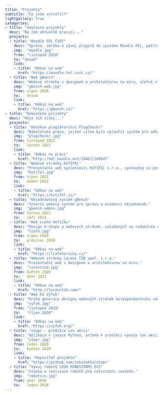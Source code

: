 ```yaml
---
title: "Projekty"
subtitle: "Co jsem vytvořil?"
lightgallery: true
categories:
- title: "Současné projekty"
  desc: "Na čem aktuálně pracuji..."
  projects:
  - title: "Moodle FEL ČVUT"
    desc: "Správa, údržba a vývoj pluginů do systému Moodle FEL, patřící pod Fakultu elektrotechnickou Českého vysokého učení technického v Praze."
    img:  "moodle.jpg"
    from: "listopad 2020"
    to: "dosud"
    link:
    - title: "Odkaz na web"
      href: "https://moodle.fel.cvut.cz/"
  - title: "Web gBench"
    desc: "Webové stránky s designem a architekturou na míru, včetně vlastního konfigurátoru produktů."
    img:  "gbench-web.jpg"
    from: srpen 2020
    to:   dosud
    link:
    - title: "Odkaz na web"
      href: "https://gbench.cz/"
- title: "Dokončené projekty"
  desc: "Moje síň slávy..."
  projects:
  - title: "Detekce plagiátorství PlagCheckr"
    desc: "Bakalářská práce, jejímž cílem bylo vytvořit systém pro odhalování plagiátorství."
    img:  "plagcheckr.jpg"
    from: listopad 2022
    to:   červen 2023
    link:
    - title: "Odkaz na práci"
      href: "http://hdl.handle.net/10467/108647"
  - title: "Webové stránky KUTIFEL"
    desc: "Prezentační web společnosti KUTIFEL s.r.o., vystavěný za pomocí PHP frameworku Nette."
    img:  "kutifel.jpg"
    from: srpen 2021
    to:   duben 2022
    link:
    - title: "Odkaz na web"
      href: "https://kutifel.cz/"
  - title: "Objednávkový systém gBench"
    desc: "Interní webový systém pro správu a evidenci objednávek."
    img:  "gbench-admin.jpg"
    from: červen 2022
    to:   září 2022
  - title: "Web Lcafé Hořičky"
    desc: "Design e-shopu a webových stránek, založených na redakčním systému Wordpress."
    img:  "lcafe.jpg"
    from: srpen 2020
    to:   prosinec 2020
    link:
    - title: "Odkaz na web"
      href: "https://lcafehoricky.cz/"
  - title: "Webové stránky Lorenc TZB spol. s.r.o."
    desc: "Prezentační web s designem a architekturou na míru."
    img:  "lorenctzb.jpg"
    from: květen 2020
    to:   únor 2021
    link:
    - title: "Odkaz na web"
      href: "http://lorenctzb.com/"
  - title: "Web KS Výfuk"
    desc: "Druhá generace designu webových stránek korespondenčního semináře Výfuk."
    img:  "vyfuk.jpg"
    from: "listopad 2019"
    to:   "říjen 2020"
    link:
    - title: "Odkaz na web"
      href: "https://vyfuk.org/"
  - title: "stopr - predikce cen akcií"
    desc: "Aplikace v jazyce Python, určená k predikci vývoje cen akcií na světové burze. Vypracováno v rámci 42. ročníku Středoškolské odborné činnosti."
    img:  "stopr.jpg"
    from: leden 2020
    to:   květen 2020
    link:
    - title: "Repozitář projektu"
      href: "https://github.com/JokaJukka/stopr"
  - title: "Vývoj robotů LEGO MINDSTORMS EV3"
    desc: "Stavba a realizace robotů pro celostátní soutěže."
    img:  "robotics.jpg"
    from: únor 2016
    to:   leden 2020
---
```


